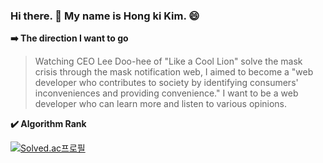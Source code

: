 ### Hi there. 👋 My name is Hong ki Kim. 😄


 **➡️ The direction I want to go**

>Watching CEO Lee Doo-hee of "Like a Cool Lion" solve the mask crisis through the mask notification web, I aimed to become a "web developer who contributes to society by identifying consumers' inconveniences and providing convenience." I want to be a web developer who can learn more and listen to various opinions.

 
>


**✔️ Algorithm Rank**

[![Solved.ac프로필](http://mazassumnida.wtf/api/v2/generate_badge?boj=rlaghdrl333)](https://solved.ac/rlaghdrl333)
<!--![hyp3rflow's solved.ac stats](https://github-readme-solvedac.hyp3rflow.vercel.app/api/?handle=rlaghdrl333)-->
